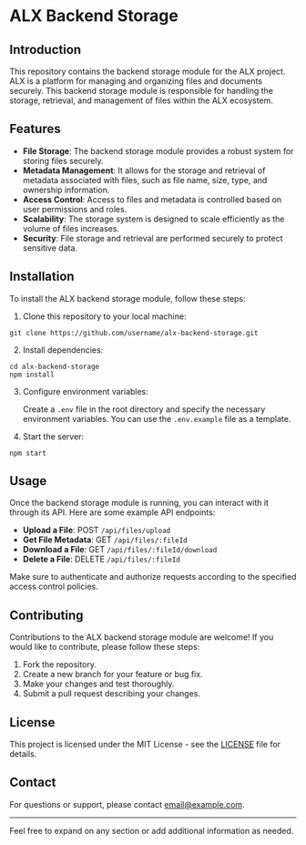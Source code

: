 # ALX Backend Storage

## Introduction

This repository contains the backend storage module for the ALX project. ALX is a platform for managing and organizing files and documents securely. This backend storage module is responsible for handling the storage, retrieval, and management of files within the ALX ecosystem.

## Features

- **File Storage**: The backend storage module provides a robust system for storing files securely.
- **Metadata Management**: It allows for the storage and retrieval of metadata associated with files, such as file name, size, type, and ownership information.
- **Access Control**: Access to files and metadata is controlled based on user permissions and roles.
- **Scalability**: The storage system is designed to scale efficiently as the volume of files increases.
- **Security**: File storage and retrieval are performed securely to protect sensitive data.

## Installation

To install the ALX backend storage module, follow these steps:

1. Clone this repository to your local machine:

```
git clone https://github.com/username/alx-backend-storage.git
```

2. Install dependencies:

```
cd alx-backend-storage
npm install
```

3. Configure environment variables:

   Create a `.env` file in the root directory and specify the necessary environment variables. You can use the `.env.example` file as a template.

4. Start the server:

```
npm start
```

## Usage

Once the backend storage module is running, you can interact with it through its API. Here are some example API endpoints:

- **Upload a File**: POST `/api/files/upload`
- **Get File Metadata**: GET `/api/files/:fileId`
- **Download a File**: GET `/api/files/:fileId/download`
- **Delete a File**: DELETE `/api/files/:fileId`

Make sure to authenticate and authorize requests according to the specified access control policies.

## Contributing

Contributions to the ALX backend storage module are welcome! If you would like to contribute, please follow these steps:

1. Fork the repository.
2. Create a new branch for your feature or bug fix.
3. Make your changes and test thoroughly.
4. Submit a pull request describing your changes.

## License

This project is licensed under the MIT License - see the [LICENSE](LICENSE) file for details.

## Contact

For questions or support, please contact [email@example.com](mailto:email@example.com).

---
Feel free to expand on any section or add additional information as needed.
